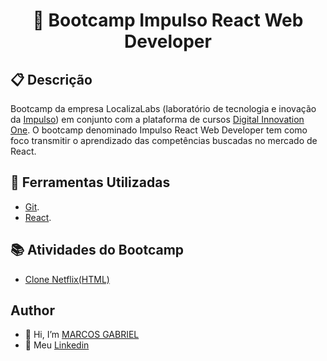 <h1 align="center">📗 Bootcamp Impulso React Web Developer </h1>

## 📋 Descrição

Bootcamp da empresa LocalizaLabs (laboratório de tecnologia e inovação da [Impulso](https://impulso.work)) em conjunto com a plataforma de cursos [Digital Innovation One](https://web.digitalinnovation.one/). O bootcamp denominado Impulso React Web Developer tem como foco transmitir o aprendizado das competências buscadas no mercado de React.

## 🔧 Ferramentas Utilizadas
- [Git](https://git-scm.com).
- [React](https://pt-br.reactjs.org).

## 📚 Atividades do Bootcamp
- [Clone Netflix(HTML)](https://github.com/MarcGabr/Impulso_React_Bootcamp/tree/main/Clone%20Netflix)


## Author
- 👋 Hi, I’m [MARCOS GABRIEL](https://github.com/MarcGabr)
- 💼 Meu [Linkedin](https://br.linkedin.com/in/marcos-gabriel-pa13)
